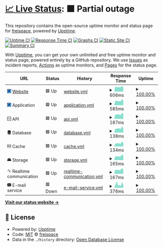 # [📈 Live Status](https://status.freispace.com): <!--live status--> **🟧 Partial outage**

This repository contains the open-source uptime monitor and status page for [freispace](https://status.freispace.com), powered by [Upptime](https://github.com/upptime/upptime).

[![Uptime CI](https://github.com/freispace/uptime-status/workflows/Uptime%20CI/badge.svg)](https://github.com/freispace/uptime-status/actions?query=workflow%3A%22Uptime+CI%22)
[![Response Time CI](https://github.com/freispace/uptime-status/workflows/Response%20Time%20CI/badge.svg)](https://github.com/freispace/uptime-status/actions?query=workflow%3A%22Response+Time+CI%22)
[![Graphs CI](https://github.com/freispace/uptime-status/workflows/Graphs%20CI/badge.svg)](https://github.com/freispace/uptime-status/actions?query=workflow%3A%22Graphs+CI%22)
[![Static Site CI](https://github.com/freispace/uptime-status/workflows/Static%20Site%20CI/badge.svg)](https://github.com/freispace/uptime-status/actions?query=workflow%3A%22Static+Site+CI%22)
[![Summary CI](https://github.com/freispace/uptime-status/workflows/Summary%20CI/badge.svg)](https://github.com/freispace/uptime-status/actions?query=workflow%3A%22Summary+CI%22)

With [Upptime](https://upptime.js.org), you can get your own unlimited and free uptime monitor and status page, powered entirely by a GitHub repository. We use [Issues](https://github.com/freispace/uptime-status/issues) as incident reports, [Actions](https://github.com/freispace/uptime-status/actions) as uptime monitors, and [Pages](https://status.freispace.com) for the status page.

<!--start: status pages-->
<!-- This summary is generated by Upptime (https://github.com/upptime/upptime) -->
<!-- Do not edit this manually, your changes will be overwritten -->
<!-- prettier-ignore -->
| URL | Status | History | Response Time | Uptime |
| --- | ------ | ------- | ------------- | ------ |
| <img alt="" src="https://raw.githubusercontent.com/freispace/uptime-status/master/assets/favicon.svg" height="13"> [Website](https://freispace.com/de/) | 🟩 Up | [website.yml](https://github.com/freispace/uptime-status/commits/HEAD/history/website.yml) | <details><summary><img alt="Response time graph" src="./graphs/website/response-time-week.png" height="20"> 606ms</summary><br><a href="https://status.freispace.com/history/website"><img alt="Response time 977" src="https://img.shields.io/endpoint?url=https%3A%2F%2Fraw.githubusercontent.com%2Ffreispace%2Fuptime-status%2FHEAD%2Fapi%2Fwebsite%2Fresponse-time.json"></a><br><a href="https://status.freispace.com/history/website"><img alt="24-hour response time 559" src="https://img.shields.io/endpoint?url=https%3A%2F%2Fraw.githubusercontent.com%2Ffreispace%2Fuptime-status%2FHEAD%2Fapi%2Fwebsite%2Fresponse-time-day.json"></a><br><a href="https://status.freispace.com/history/website"><img alt="7-day response time 606" src="https://img.shields.io/endpoint?url=https%3A%2F%2Fraw.githubusercontent.com%2Ffreispace%2Fuptime-status%2FHEAD%2Fapi%2Fwebsite%2Fresponse-time-week.json"></a><br><a href="https://status.freispace.com/history/website"><img alt="30-day response time 926" src="https://img.shields.io/endpoint?url=https%3A%2F%2Fraw.githubusercontent.com%2Ffreispace%2Fuptime-status%2FHEAD%2Fapi%2Fwebsite%2Fresponse-time-month.json"></a><br><a href="https://status.freispace.com/history/website"><img alt="1-year response time 977" src="https://img.shields.io/endpoint?url=https%3A%2F%2Fraw.githubusercontent.com%2Ffreispace%2Fuptime-status%2FHEAD%2Fapi%2Fwebsite%2Fresponse-time-year.json"></a></details> | <details><summary><a href="https://status.freispace.com/history/website">100.00%</a></summary><a href="https://status.freispace.com/history/website"><img alt="All-time uptime 100.00%" src="https://img.shields.io/endpoint?url=https%3A%2F%2Fraw.githubusercontent.com%2Ffreispace%2Fuptime-status%2FHEAD%2Fapi%2Fwebsite%2Fuptime.json"></a><br><a href="https://status.freispace.com/history/website"><img alt="24-hour uptime 100.00%" src="https://img.shields.io/endpoint?url=https%3A%2F%2Fraw.githubusercontent.com%2Ffreispace%2Fuptime-status%2FHEAD%2Fapi%2Fwebsite%2Fuptime-day.json"></a><br><a href="https://status.freispace.com/history/website"><img alt="7-day uptime 100.00%" src="https://img.shields.io/endpoint?url=https%3A%2F%2Fraw.githubusercontent.com%2Ffreispace%2Fuptime-status%2FHEAD%2Fapi%2Fwebsite%2Fuptime-week.json"></a><br><a href="https://status.freispace.com/history/website"><img alt="30-day uptime 100.00%" src="https://img.shields.io/endpoint?url=https%3A%2F%2Fraw.githubusercontent.com%2Ffreispace%2Fuptime-status%2FHEAD%2Fapi%2Fwebsite%2Fuptime-month.json"></a><br><a href="https://status.freispace.com/history/website"><img alt="1-year uptime 100.00%" src="https://img.shields.io/endpoint?url=https%3A%2F%2Fraw.githubusercontent.com%2Ffreispace%2Fuptime-status%2FHEAD%2Fapi%2Fwebsite%2Fuptime-year.json"></a></details>
| <img alt="" src="https://raw.githubusercontent.com/freispace/uptime-status/master/assets/favicon.svg" height="13"> Application | 🟩 Up | [application.yml](https://github.com/freispace/uptime-status/commits/HEAD/history/application.yml) | <details><summary><img alt="Response time graph" src="./graphs/application/response-time-week.png" height="20"> 585ms</summary><br><a href="https://status.freispace.com/history/application"><img alt="Response time 740" src="https://img.shields.io/endpoint?url=https%3A%2F%2Fraw.githubusercontent.com%2Ffreispace%2Fuptime-status%2FHEAD%2Fapi%2Fapplication%2Fresponse-time.json"></a><br><a href="https://status.freispace.com/history/application"><img alt="24-hour response time 571" src="https://img.shields.io/endpoint?url=https%3A%2F%2Fraw.githubusercontent.com%2Ffreispace%2Fuptime-status%2FHEAD%2Fapi%2Fapplication%2Fresponse-time-day.json"></a><br><a href="https://status.freispace.com/history/application"><img alt="7-day response time 585" src="https://img.shields.io/endpoint?url=https%3A%2F%2Fraw.githubusercontent.com%2Ffreispace%2Fuptime-status%2FHEAD%2Fapi%2Fapplication%2Fresponse-time-week.json"></a><br><a href="https://status.freispace.com/history/application"><img alt="30-day response time 648" src="https://img.shields.io/endpoint?url=https%3A%2F%2Fraw.githubusercontent.com%2Ffreispace%2Fuptime-status%2FHEAD%2Fapi%2Fapplication%2Fresponse-time-month.json"></a><br><a href="https://status.freispace.com/history/application"><img alt="1-year response time 740" src="https://img.shields.io/endpoint?url=https%3A%2F%2Fraw.githubusercontent.com%2Ffreispace%2Fuptime-status%2FHEAD%2Fapi%2Fapplication%2Fresponse-time-year.json"></a></details> | <details><summary><a href="https://status.freispace.com/history/application">100.00%</a></summary><a href="https://status.freispace.com/history/application"><img alt="All-time uptime 99.96%" src="https://img.shields.io/endpoint?url=https%3A%2F%2Fraw.githubusercontent.com%2Ffreispace%2Fuptime-status%2FHEAD%2Fapi%2Fapplication%2Fuptime.json"></a><br><a href="https://status.freispace.com/history/application"><img alt="24-hour uptime 100.00%" src="https://img.shields.io/endpoint?url=https%3A%2F%2Fraw.githubusercontent.com%2Ffreispace%2Fuptime-status%2FHEAD%2Fapi%2Fapplication%2Fuptime-day.json"></a><br><a href="https://status.freispace.com/history/application"><img alt="7-day uptime 100.00%" src="https://img.shields.io/endpoint?url=https%3A%2F%2Fraw.githubusercontent.com%2Ffreispace%2Fuptime-status%2FHEAD%2Fapi%2Fapplication%2Fuptime-week.json"></a><br><a href="https://status.freispace.com/history/application"><img alt="30-day uptime 99.89%" src="https://img.shields.io/endpoint?url=https%3A%2F%2Fraw.githubusercontent.com%2Ffreispace%2Fuptime-status%2FHEAD%2Fapi%2Fapplication%2Fuptime-month.json"></a><br><a href="https://status.freispace.com/history/application"><img alt="1-year uptime 99.96%" src="https://img.shields.io/endpoint?url=https%3A%2F%2Fraw.githubusercontent.com%2Ffreispace%2Fuptime-status%2FHEAD%2Fapi%2Fapplication%2Fuptime-year.json"></a></details>
| <img alt="" src="https://raw.githubusercontent.com/freispace/uptime-status/master/assets/api.svg" height="13"> API | 🟩 Up | [api.yml](https://github.com/freispace/uptime-status/commits/HEAD/history/api.yml) | <details><summary><img alt="Response time graph" src="./graphs/api/response-time-week.png" height="20"> 187ms</summary><br><a href="https://status.freispace.com/history/api"><img alt="Response time 191" src="https://img.shields.io/endpoint?url=https%3A%2F%2Fraw.githubusercontent.com%2Ffreispace%2Fuptime-status%2FHEAD%2Fapi%2Fapi%2Fresponse-time.json"></a><br><a href="https://status.freispace.com/history/api"><img alt="24-hour response time 200" src="https://img.shields.io/endpoint?url=https%3A%2F%2Fraw.githubusercontent.com%2Ffreispace%2Fuptime-status%2FHEAD%2Fapi%2Fapi%2Fresponse-time-day.json"></a><br><a href="https://status.freispace.com/history/api"><img alt="7-day response time 187" src="https://img.shields.io/endpoint?url=https%3A%2F%2Fraw.githubusercontent.com%2Ffreispace%2Fuptime-status%2FHEAD%2Fapi%2Fapi%2Fresponse-time-week.json"></a><br><a href="https://status.freispace.com/history/api"><img alt="30-day response time 202" src="https://img.shields.io/endpoint?url=https%3A%2F%2Fraw.githubusercontent.com%2Ffreispace%2Fuptime-status%2FHEAD%2Fapi%2Fapi%2Fresponse-time-month.json"></a><br><a href="https://status.freispace.com/history/api"><img alt="1-year response time 191" src="https://img.shields.io/endpoint?url=https%3A%2F%2Fraw.githubusercontent.com%2Ffreispace%2Fuptime-status%2FHEAD%2Fapi%2Fapi%2Fresponse-time-year.json"></a></details> | <details><summary><a href="https://status.freispace.com/history/api">100.00%</a></summary><a href="https://status.freispace.com/history/api"><img alt="All-time uptime 99.96%" src="https://img.shields.io/endpoint?url=https%3A%2F%2Fraw.githubusercontent.com%2Ffreispace%2Fuptime-status%2FHEAD%2Fapi%2Fapi%2Fuptime.json"></a><br><a href="https://status.freispace.com/history/api"><img alt="24-hour uptime 100.00%" src="https://img.shields.io/endpoint?url=https%3A%2F%2Fraw.githubusercontent.com%2Ffreispace%2Fuptime-status%2FHEAD%2Fapi%2Fapi%2Fuptime-day.json"></a><br><a href="https://status.freispace.com/history/api"><img alt="7-day uptime 100.00%" src="https://img.shields.io/endpoint?url=https%3A%2F%2Fraw.githubusercontent.com%2Ffreispace%2Fuptime-status%2FHEAD%2Fapi%2Fapi%2Fuptime-week.json"></a><br><a href="https://status.freispace.com/history/api"><img alt="30-day uptime 99.89%" src="https://img.shields.io/endpoint?url=https%3A%2F%2Fraw.githubusercontent.com%2Ffreispace%2Fuptime-status%2FHEAD%2Fapi%2Fapi%2Fuptime-month.json"></a><br><a href="https://status.freispace.com/history/api"><img alt="1-year uptime 99.96%" src="https://img.shields.io/endpoint?url=https%3A%2F%2Fraw.githubusercontent.com%2Ffreispace%2Fuptime-status%2FHEAD%2Fapi%2Fapi%2Fuptime-year.json"></a></details>
| <img alt="" src="https://raw.githubusercontent.com/freispace/uptime-status/master/assets/db.svg" height="13"> Database | 🟩 Up | [database.yml](https://github.com/freispace/uptime-status/commits/HEAD/history/database.yml) | <details><summary><img alt="Response time graph" src="./graphs/database/response-time-week.png" height="20"> 138ms</summary><br><a href="https://status.freispace.com/history/database"><img alt="Response time 156" src="https://img.shields.io/endpoint?url=https%3A%2F%2Fraw.githubusercontent.com%2Ffreispace%2Fuptime-status%2FHEAD%2Fapi%2Fdatabase%2Fresponse-time.json"></a><br><a href="https://status.freispace.com/history/database"><img alt="24-hour response time 135" src="https://img.shields.io/endpoint?url=https%3A%2F%2Fraw.githubusercontent.com%2Ffreispace%2Fuptime-status%2FHEAD%2Fapi%2Fdatabase%2Fresponse-time-day.json"></a><br><a href="https://status.freispace.com/history/database"><img alt="7-day response time 138" src="https://img.shields.io/endpoint?url=https%3A%2F%2Fraw.githubusercontent.com%2Ffreispace%2Fuptime-status%2FHEAD%2Fapi%2Fdatabase%2Fresponse-time-week.json"></a><br><a href="https://status.freispace.com/history/database"><img alt="30-day response time 158" src="https://img.shields.io/endpoint?url=https%3A%2F%2Fraw.githubusercontent.com%2Ffreispace%2Fuptime-status%2FHEAD%2Fapi%2Fdatabase%2Fresponse-time-month.json"></a><br><a href="https://status.freispace.com/history/database"><img alt="1-year response time 156" src="https://img.shields.io/endpoint?url=https%3A%2F%2Fraw.githubusercontent.com%2Ffreispace%2Fuptime-status%2FHEAD%2Fapi%2Fdatabase%2Fresponse-time-year.json"></a></details> | <details><summary><a href="https://status.freispace.com/history/database">100.00%</a></summary><a href="https://status.freispace.com/history/database"><img alt="All-time uptime 99.96%" src="https://img.shields.io/endpoint?url=https%3A%2F%2Fraw.githubusercontent.com%2Ffreispace%2Fuptime-status%2FHEAD%2Fapi%2Fdatabase%2Fuptime.json"></a><br><a href="https://status.freispace.com/history/database"><img alt="24-hour uptime 100.00%" src="https://img.shields.io/endpoint?url=https%3A%2F%2Fraw.githubusercontent.com%2Ffreispace%2Fuptime-status%2FHEAD%2Fapi%2Fdatabase%2Fuptime-day.json"></a><br><a href="https://status.freispace.com/history/database"><img alt="7-day uptime 100.00%" src="https://img.shields.io/endpoint?url=https%3A%2F%2Fraw.githubusercontent.com%2Ffreispace%2Fuptime-status%2FHEAD%2Fapi%2Fdatabase%2Fuptime-week.json"></a><br><a href="https://status.freispace.com/history/database"><img alt="30-day uptime 99.89%" src="https://img.shields.io/endpoint?url=https%3A%2F%2Fraw.githubusercontent.com%2Ffreispace%2Fuptime-status%2FHEAD%2Fapi%2Fdatabase%2Fuptime-month.json"></a><br><a href="https://status.freispace.com/history/database"><img alt="1-year uptime 99.96%" src="https://img.shields.io/endpoint?url=https%3A%2F%2Fraw.githubusercontent.com%2Ffreispace%2Fuptime-status%2FHEAD%2Fapi%2Fdatabase%2Fuptime-year.json"></a></details>
| <img alt="" src="https://raw.githubusercontent.com/freispace/uptime-status/master/assets/cache.svg" height="13"> Cache | 🟩 Up | [cache.yml](https://github.com/freispace/uptime-status/commits/HEAD/history/cache.yml) | <details><summary><img alt="Response time graph" src="./graphs/cache/response-time-week.png" height="20"> 134ms</summary><br><a href="https://status.freispace.com/history/cache"><img alt="Response time 153" src="https://img.shields.io/endpoint?url=https%3A%2F%2Fraw.githubusercontent.com%2Ffreispace%2Fuptime-status%2FHEAD%2Fapi%2Fcache%2Fresponse-time.json"></a><br><a href="https://status.freispace.com/history/cache"><img alt="24-hour response time 125" src="https://img.shields.io/endpoint?url=https%3A%2F%2Fraw.githubusercontent.com%2Ffreispace%2Fuptime-status%2FHEAD%2Fapi%2Fcache%2Fresponse-time-day.json"></a><br><a href="https://status.freispace.com/history/cache"><img alt="7-day response time 134" src="https://img.shields.io/endpoint?url=https%3A%2F%2Fraw.githubusercontent.com%2Ffreispace%2Fuptime-status%2FHEAD%2Fapi%2Fcache%2Fresponse-time-week.json"></a><br><a href="https://status.freispace.com/history/cache"><img alt="30-day response time 156" src="https://img.shields.io/endpoint?url=https%3A%2F%2Fraw.githubusercontent.com%2Ffreispace%2Fuptime-status%2FHEAD%2Fapi%2Fcache%2Fresponse-time-month.json"></a><br><a href="https://status.freispace.com/history/cache"><img alt="1-year response time 153" src="https://img.shields.io/endpoint?url=https%3A%2F%2Fraw.githubusercontent.com%2Ffreispace%2Fuptime-status%2FHEAD%2Fapi%2Fcache%2Fresponse-time-year.json"></a></details> | <details><summary><a href="https://status.freispace.com/history/cache">100.00%</a></summary><a href="https://status.freispace.com/history/cache"><img alt="All-time uptime 99.96%" src="https://img.shields.io/endpoint?url=https%3A%2F%2Fraw.githubusercontent.com%2Ffreispace%2Fuptime-status%2FHEAD%2Fapi%2Fcache%2Fuptime.json"></a><br><a href="https://status.freispace.com/history/cache"><img alt="24-hour uptime 100.00%" src="https://img.shields.io/endpoint?url=https%3A%2F%2Fraw.githubusercontent.com%2Ffreispace%2Fuptime-status%2FHEAD%2Fapi%2Fcache%2Fuptime-day.json"></a><br><a href="https://status.freispace.com/history/cache"><img alt="7-day uptime 100.00%" src="https://img.shields.io/endpoint?url=https%3A%2F%2Fraw.githubusercontent.com%2Ffreispace%2Fuptime-status%2FHEAD%2Fapi%2Fcache%2Fuptime-week.json"></a><br><a href="https://status.freispace.com/history/cache"><img alt="30-day uptime 99.89%" src="https://img.shields.io/endpoint?url=https%3A%2F%2Fraw.githubusercontent.com%2Ffreispace%2Fuptime-status%2FHEAD%2Fapi%2Fcache%2Fuptime-month.json"></a><br><a href="https://status.freispace.com/history/cache"><img alt="1-year uptime 99.96%" src="https://img.shields.io/endpoint?url=https%3A%2F%2Fraw.githubusercontent.com%2Ffreispace%2Fuptime-status%2FHEAD%2Fapi%2Fcache%2Fuptime-year.json"></a></details>
| <img alt="" src="https://raw.githubusercontent.com/freispace/uptime-status/master/assets/storage.svg" height="13"> Storage | 🟩 Up | [storage.yml](https://github.com/freispace/uptime-status/commits/HEAD/history/storage.yml) | <details><summary><img alt="Response time graph" src="./graphs/storage/response-time-week.png" height="20"> 165ms</summary><br><a href="https://status.freispace.com/history/storage"><img alt="Response time 216" src="https://img.shields.io/endpoint?url=https%3A%2F%2Fraw.githubusercontent.com%2Ffreispace%2Fuptime-status%2FHEAD%2Fapi%2Fstorage%2Fresponse-time.json"></a><br><a href="https://status.freispace.com/history/storage"><img alt="24-hour response time 175" src="https://img.shields.io/endpoint?url=https%3A%2F%2Fraw.githubusercontent.com%2Ffreispace%2Fuptime-status%2FHEAD%2Fapi%2Fstorage%2Fresponse-time-day.json"></a><br><a href="https://status.freispace.com/history/storage"><img alt="7-day response time 165" src="https://img.shields.io/endpoint?url=https%3A%2F%2Fraw.githubusercontent.com%2Ffreispace%2Fuptime-status%2FHEAD%2Fapi%2Fstorage%2Fresponse-time-week.json"></a><br><a href="https://status.freispace.com/history/storage"><img alt="30-day response time 224" src="https://img.shields.io/endpoint?url=https%3A%2F%2Fraw.githubusercontent.com%2Ffreispace%2Fuptime-status%2FHEAD%2Fapi%2Fstorage%2Fresponse-time-month.json"></a><br><a href="https://status.freispace.com/history/storage"><img alt="1-year response time 216" src="https://img.shields.io/endpoint?url=https%3A%2F%2Fraw.githubusercontent.com%2Ffreispace%2Fuptime-status%2FHEAD%2Fapi%2Fstorage%2Fresponse-time-year.json"></a></details> | <details><summary><a href="https://status.freispace.com/history/storage">100.00%</a></summary><a href="https://status.freispace.com/history/storage"><img alt="All-time uptime 99.96%" src="https://img.shields.io/endpoint?url=https%3A%2F%2Fraw.githubusercontent.com%2Ffreispace%2Fuptime-status%2FHEAD%2Fapi%2Fstorage%2Fuptime.json"></a><br><a href="https://status.freispace.com/history/storage"><img alt="24-hour uptime 100.00%" src="https://img.shields.io/endpoint?url=https%3A%2F%2Fraw.githubusercontent.com%2Ffreispace%2Fuptime-status%2FHEAD%2Fapi%2Fstorage%2Fuptime-day.json"></a><br><a href="https://status.freispace.com/history/storage"><img alt="7-day uptime 100.00%" src="https://img.shields.io/endpoint?url=https%3A%2F%2Fraw.githubusercontent.com%2Ffreispace%2Fuptime-status%2FHEAD%2Fapi%2Fstorage%2Fuptime-week.json"></a><br><a href="https://status.freispace.com/history/storage"><img alt="30-day uptime 99.89%" src="https://img.shields.io/endpoint?url=https%3A%2F%2Fraw.githubusercontent.com%2Ffreispace%2Fuptime-status%2FHEAD%2Fapi%2Fstorage%2Fuptime-month.json"></a><br><a href="https://status.freispace.com/history/storage"><img alt="1-year uptime 99.96%" src="https://img.shields.io/endpoint?url=https%3A%2F%2Fraw.githubusercontent.com%2Ffreispace%2Fuptime-status%2FHEAD%2Fapi%2Fstorage%2Fuptime-year.json"></a></details>
| <img alt="" src="https://raw.githubusercontent.com/freispace/uptime-status/master/assets/sse.svg" height="13"> Realtime communication | 🟩 Up | [realtime-communication.yml](https://github.com/freispace/uptime-status/commits/HEAD/history/realtime-communication.yml) | <details><summary><img alt="Response time graph" src="./graphs/realtime-communication/response-time-week.png" height="20"> 167ms</summary><br><a href="https://status.freispace.com/history/realtime-communication"><img alt="Response time 185" src="https://img.shields.io/endpoint?url=https%3A%2F%2Fraw.githubusercontent.com%2Ffreispace%2Fuptime-status%2FHEAD%2Fapi%2Frealtime-communication%2Fresponse-time.json"></a><br><a href="https://status.freispace.com/history/realtime-communication"><img alt="24-hour response time 160" src="https://img.shields.io/endpoint?url=https%3A%2F%2Fraw.githubusercontent.com%2Ffreispace%2Fuptime-status%2FHEAD%2Fapi%2Frealtime-communication%2Fresponse-time-day.json"></a><br><a href="https://status.freispace.com/history/realtime-communication"><img alt="7-day response time 167" src="https://img.shields.io/endpoint?url=https%3A%2F%2Fraw.githubusercontent.com%2Ffreispace%2Fuptime-status%2FHEAD%2Fapi%2Frealtime-communication%2Fresponse-time-week.json"></a><br><a href="https://status.freispace.com/history/realtime-communication"><img alt="30-day response time 184" src="https://img.shields.io/endpoint?url=https%3A%2F%2Fraw.githubusercontent.com%2Ffreispace%2Fuptime-status%2FHEAD%2Fapi%2Frealtime-communication%2Fresponse-time-month.json"></a><br><a href="https://status.freispace.com/history/realtime-communication"><img alt="1-year response time 185" src="https://img.shields.io/endpoint?url=https%3A%2F%2Fraw.githubusercontent.com%2Ffreispace%2Fuptime-status%2FHEAD%2Fapi%2Frealtime-communication%2Fresponse-time-year.json"></a></details> | <details><summary><a href="https://status.freispace.com/history/realtime-communication">100.00%</a></summary><a href="https://status.freispace.com/history/realtime-communication"><img alt="All-time uptime 99.96%" src="https://img.shields.io/endpoint?url=https%3A%2F%2Fraw.githubusercontent.com%2Ffreispace%2Fuptime-status%2FHEAD%2Fapi%2Frealtime-communication%2Fuptime.json"></a><br><a href="https://status.freispace.com/history/realtime-communication"><img alt="24-hour uptime 100.00%" src="https://img.shields.io/endpoint?url=https%3A%2F%2Fraw.githubusercontent.com%2Ffreispace%2Fuptime-status%2FHEAD%2Fapi%2Frealtime-communication%2Fuptime-day.json"></a><br><a href="https://status.freispace.com/history/realtime-communication"><img alt="7-day uptime 100.00%" src="https://img.shields.io/endpoint?url=https%3A%2F%2Fraw.githubusercontent.com%2Ffreispace%2Fuptime-status%2FHEAD%2Fapi%2Frealtime-communication%2Fuptime-week.json"></a><br><a href="https://status.freispace.com/history/realtime-communication"><img alt="30-day uptime 99.89%" src="https://img.shields.io/endpoint?url=https%3A%2F%2Fraw.githubusercontent.com%2Ffreispace%2Fuptime-status%2FHEAD%2Fapi%2Frealtime-communication%2Fuptime-month.json"></a><br><a href="https://status.freispace.com/history/realtime-communication"><img alt="1-year uptime 99.96%" src="https://img.shields.io/endpoint?url=https%3A%2F%2Fraw.githubusercontent.com%2Ffreispace%2Fuptime-status%2FHEAD%2Fapi%2Frealtime-communication%2Fuptime-year.json"></a></details>
| <img alt="" src="https://raw.githubusercontent.com/freispace/uptime-status/master/assets/email.svg" height="13"> E-mail service | 🟥 Down | [e-mail-service.yml](https://github.com/freispace/uptime-status/commits/HEAD/history/e-mail-service.yml) | <details><summary><img alt="Response time graph" src="./graphs/e-mail-service/response-time-week.png" height="20"> 376ms</summary><br><a href="https://status.freispace.com/history/e-mail-service"><img alt="Response time 322" src="https://img.shields.io/endpoint?url=https%3A%2F%2Fraw.githubusercontent.com%2Ffreispace%2Fuptime-status%2FHEAD%2Fapi%2Fe-mail-service%2Fresponse-time.json"></a><br><a href="https://status.freispace.com/history/e-mail-service"><img alt="24-hour response time 252" src="https://img.shields.io/endpoint?url=https%3A%2F%2Fraw.githubusercontent.com%2Ffreispace%2Fuptime-status%2FHEAD%2Fapi%2Fe-mail-service%2Fresponse-time-day.json"></a><br><a href="https://status.freispace.com/history/e-mail-service"><img alt="7-day response time 376" src="https://img.shields.io/endpoint?url=https%3A%2F%2Fraw.githubusercontent.com%2Ffreispace%2Fuptime-status%2FHEAD%2Fapi%2Fe-mail-service%2Fresponse-time-week.json"></a><br><a href="https://status.freispace.com/history/e-mail-service"><img alt="30-day response time 335" src="https://img.shields.io/endpoint?url=https%3A%2F%2Fraw.githubusercontent.com%2Ffreispace%2Fuptime-status%2FHEAD%2Fapi%2Fe-mail-service%2Fresponse-time-month.json"></a><br><a href="https://status.freispace.com/history/e-mail-service"><img alt="1-year response time 322" src="https://img.shields.io/endpoint?url=https%3A%2F%2Fraw.githubusercontent.com%2Ffreispace%2Fuptime-status%2FHEAD%2Fapi%2Fe-mail-service%2Fresponse-time-year.json"></a></details> | <details><summary><a href="https://status.freispace.com/history/e-mail-service">100.00%</a></summary><a href="https://status.freispace.com/history/e-mail-service"><img alt="All-time uptime 99.87%" src="https://img.shields.io/endpoint?url=https%3A%2F%2Fraw.githubusercontent.com%2Ffreispace%2Fuptime-status%2FHEAD%2Fapi%2Fe-mail-service%2Fuptime.json"></a><br><a href="https://status.freispace.com/history/e-mail-service"><img alt="24-hour uptime 99.99%" src="https://img.shields.io/endpoint?url=https%3A%2F%2Fraw.githubusercontent.com%2Ffreispace%2Fuptime-status%2FHEAD%2Fapi%2Fe-mail-service%2Fuptime-day.json"></a><br><a href="https://status.freispace.com/history/e-mail-service"><img alt="7-day uptime 100.00%" src="https://img.shields.io/endpoint?url=https%3A%2F%2Fraw.githubusercontent.com%2Ffreispace%2Fuptime-status%2FHEAD%2Fapi%2Fe-mail-service%2Fuptime-week.json"></a><br><a href="https://status.freispace.com/history/e-mail-service"><img alt="30-day uptime 100.00%" src="https://img.shields.io/endpoint?url=https%3A%2F%2Fraw.githubusercontent.com%2Ffreispace%2Fuptime-status%2FHEAD%2Fapi%2Fe-mail-service%2Fuptime-month.json"></a><br><a href="https://status.freispace.com/history/e-mail-service"><img alt="1-year uptime 99.87%" src="https://img.shields.io/endpoint?url=https%3A%2F%2Fraw.githubusercontent.com%2Ffreispace%2Fuptime-status%2FHEAD%2Fapi%2Fe-mail-service%2Fuptime-year.json"></a></details>

<!--end: status pages-->

[**Visit our status website →**](https://status.freispace.com)

## 📄 License

- Powered by: [Upptime](https://github.com/upptime/upptime)
- Code: [MIT](./LICENSE) © [freispace](https://status.freispace.com)
- Data in the `./history` directory: [Open Database License](https://opendatacommons.org/licenses/odbl/1-0/)
